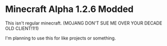 # Minecraft Alpha 1.2.6 Modded
This isn't regular minecraft. (MOJANG DON'T SUE ME OVER YOUR DECADE OLD CLIENT!1!1)

I'm planning to use this for like projects or something.
